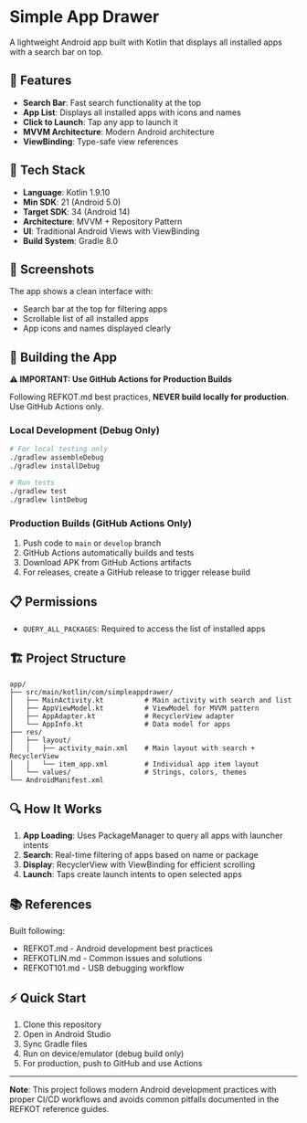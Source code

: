 # Simple App Drawer

A lightweight Android app built with Kotlin that displays all installed apps with a search bar on top.

## 🎯 Features

- **Search Bar**: Fast search functionality at the top
- **App List**: Displays all installed apps with icons and names
- **Click to Launch**: Tap any app to launch it
- **MVVM Architecture**: Modern Android architecture
- **ViewBinding**: Type-safe view references

## 🔧 Tech Stack

- **Language**: Kotlin 1.9.10
- **Min SDK**: 21 (Android 5.0)
- **Target SDK**: 34 (Android 14)
- **Architecture**: MVVM + Repository Pattern
- **UI**: Traditional Android Views with ViewBinding
- **Build System**: Gradle 8.0

## 📱 Screenshots

The app shows a clean interface with:
- Search bar at the top for filtering apps
- Scrollable list of all installed apps
- App icons and names displayed clearly

## 🚀 Building the App

**⚠️ IMPORTANT: Use GitHub Actions for Production Builds**

Following REFKOT.md best practices, **NEVER build locally for production**. Use GitHub Actions only.

### Local Development (Debug Only)
```bash
# For local testing only
./gradlew assembleDebug
./gradlew installDebug

# Run tests
./gradlew test
./gradlew lintDebug
```

### Production Builds (GitHub Actions Only)
1. Push code to `main` or `develop` branch
2. GitHub Actions automatically builds and tests
3. Download APK from GitHub Actions artifacts
4. For releases, create a GitHub release to trigger release build

## 📋 Permissions

- `QUERY_ALL_PACKAGES`: Required to access the list of installed apps

## 🏗️ Project Structure

```
app/
├── src/main/kotlin/com/simpleappdrawer/
│   ├── MainActivity.kt          # Main activity with search and list
│   ├── AppViewModel.kt          # ViewModel for MVVM pattern  
│   ├── AppAdapter.kt            # RecyclerView adapter
│   └── AppInfo.kt               # Data model for apps
├── res/
│   ├── layout/
│   │   ├── activity_main.xml    # Main layout with search + RecyclerView
│   │   └── item_app.xml         # Individual app item layout
│   └── values/                  # Strings, colors, themes
└── AndroidManifest.xml
```

## 🔍 How It Works

1. **App Loading**: Uses PackageManager to query all apps with launcher intents
2. **Search**: Real-time filtering of apps based on name or package
3. **Display**: RecyclerView with ViewBinding for efficient scrolling
4. **Launch**: Taps create launch intents to open selected apps

## 📚 References

Built following:
- REFKOT.md - Android development best practices
- REFKOTLIN.md - Common issues and solutions  
- REFKOT101.md - USB debugging workflow

## ⚡ Quick Start

1. Clone this repository
2. Open in Android Studio
3. Sync Gradle files
4. Run on device/emulator (debug build only)
5. For production, push to GitHub and use Actions

---

**Note**: This project follows modern Android development practices with proper CI/CD workflows and avoids common pitfalls documented in the REFKOT reference guides. 